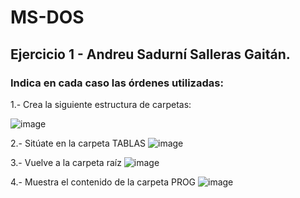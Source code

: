 # MS-DOS
## Ejercicio 1 - Andreu Sadurní Salleras Gaitán.

### Indica en cada caso las órdenes utilizadas:
1.- Crea la siguiente estructura de carpetas:

![image](https://user-images.githubusercontent.com/91564971/159798600-fc7ab99f-06f1-484b-8ac9-e3bc053055c7.png)

2.- Sitúate en la carpeta TABLAS
![image](https://user-images.githubusercontent.com/91564971/159798675-866c43cf-4c24-4f69-9086-62ccf3458562.png)

3.- Vuelve a la carpeta raíz
![image](https://user-images.githubusercontent.com/91564971/159798702-4dad92c2-6fc3-4533-9b10-3de8f4e40068.png)

4.- Muestra el contenido de la carpeta PROG
![image](https://user-images.githubusercontent.com/91564971/159798825-15140465-a1f7-43bb-9e38-4e3909d34cac.png)
